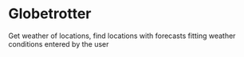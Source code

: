 # Globetrotter
Get weather of locations, find locations with forecasts fitting weather conditions entered by the user
